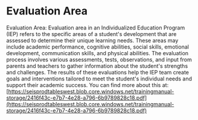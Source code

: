 # Evaluation Area
Evaluation Area: Evaluation area in an Individualized Education Program (IEP) refers to the specific areas of a student's development that are assessed to determine their unique learning needs. These areas may include academic performance, cognitive abilities, social skills, emotional development, communication skills, and physical abilities. The evaluation process involves various assessments, tests, observations, and input from parents and teachers to gather information about the student's strengths and challenges. The results of these evaluations help the IEP team create goals and interventions tailored to meet the student's individual needs and support their academic success.
You can find more about this at: [https://seisprodtableswest.blob.core.windows.net/trainingmanual-storage/2416f43c-e7b7-4e28-a796-6b9789828c18.pdf](https://seisprodtableswest.blob.core.windows.net/trainingmanual-storage/2416f43c-e7b7-4e28-a796-6b9789828c18.pdf)
